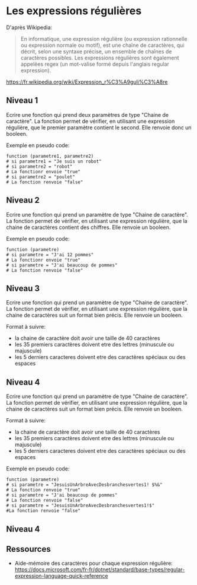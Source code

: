 # Les expressions régulières

D'après Wikipedia:
> En informatique, une expression régulière (ou expression rationnelle ou expression
> normale ou motif), est une chaîne de caractères, qui décrit, selon une syntaxe précise,
> un ensemble de chaînes de caractères possibles. Les expressions régulières
> sont également appelées regex (un mot-valise formé depuis l'anglais regular expression).

https://fr.wikipedia.org/wiki/Expression_r%C3%A9guli%C3%A8re

## Niveau 1
Ecrire une fonction qui prend deux paramètres de type "Chaine de caractère".
La fonction permet de vérifier, en utilisant une expression régulière, que le premier paramètre contient le second. Elle renvoie donc un booleen.

Exemple en pseudo code:
```
function (parametre1, parametre2)
# si parametre1 = "Je suis un robot"
# si parametre2 = "robot"
# La fonctionr envoie "true"
# si parametre2 = "poulet"
# La fonction renvoie "false"

```

## Niveau 2
Ecrire une fonction qui prend un paramètre de type "Chaine de caractère".
La fonction permet de vérifier, en utilisant une expression régulière, que la chaine de caractères contient des chiffres. Elle renvoie un booleen.

Exemple en pseudo code:
```
function (parametre)
# si parametre = "J'ai 12 pommes"
# La fonctionr envoie "true"
# si parametre = "J'ai beaucoup de pommes"
# La fonction renvoie "false"

```

## Niveau 3

Ecrire une fonction qui prend un paramètre de type "Chaine de caractère".
La fonction permet de vérifier, en utilisant une expression régulière, que la chaine de caractères suit un format bien précis. Elle renvoie un booleen.


Format à suivre:
- la chaine de caractère doit avoir une taille de 40 caractères
- les 35 premiers caractères doivent etre des lettres (minuscule ou majuscule)
- les 5 derniers caracteres doivent etre des caractères spéciaux ou des espaces


## Niveau 4

Ecrire une fonction qui prend un paramètre de type "Chaine de caractère".
La fonction permet de vérifier, en utilisant une expression régulière, que la chaine de caractères suit un format bien précis. Elle renvoie un booleen.

Format à suivre:
- la chaine de caractère doit avoir une taille de 40 caractères
- les 35 premiers caractères doivent etre des lettres (minuscule ou majuscule)
- les 5 derniers caracteres doivent etre des caractères spéciaux ou des espaces

Exemple en pseudo code:
```
function (parametre)
# si parametre = "JesuisUnArbreAvecDesbranchesvertes1! $%&"
# La fonction renvoie "true"
# si parametre = "J'ai beaucoup de pommes"
# La fonction renvoie "false"
# si parametre = "JesuisUnArbreAvecDesbranchesvertes1!$"
#La fonction renvoie "false"

```

## Niveau 4



## Ressources
- Aide-mémoire des caractères pour chaque expression régulière: https://docs.microsoft.com/fr-fr/dotnet/standard/base-types/regular-expression-language-quick-reference
